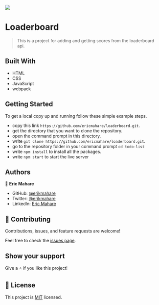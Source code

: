 ![](https://img.shields.io/badge/Microverse-blueviolet)

# Loaderboard

> This is a project for adding and getting scores from the loaderboard api.

## Built With

- HTML
- CSS
- JavaScript
- webpack


## Getting Started

To get a local copy up and running follow these simple example steps.

- copy this link `https://github.com/ericmahare/loaderboard.git`.
- get the directory that you want to clone the repository.
- open the command prompt in this directory.
- write `git clone https://github.com/ericmahare/loaderboard.git`.
- go to the repository folder in your command prompt `cd todo-list`
- write `npm install` to install all the packages.
- write `npm start` to start the live server

## Authors

👤 **Eric Mahare**

- GitHub: [@erikmahare](https://github.com/ericmahare)
- Twitter: [@erikmahare](https://twitter.com/erikmahare)
- LinkedIn: [Eric Mahare](https://www.linkedin.com/in/eric-mahare-358944183?lipi=urn%3Ali%3Apage%3Ad_flagship3_profile_view_base_contact_details%3BGc83LPvtSs%2BW8o55aCNPKw%3D%3D)


## 🤝 Contributing

Contributions, issues, and feature requests are welcome!

Feel free to check the [issues page](../../issues/).

## Show your support

Give a ⭐️ if you like this project!

## 📝 License

This project is [MIT](./MIT.md) licensed.
